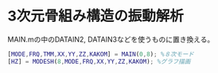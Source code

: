 3次元骨組み構造の振動解析
=====================

MAIN.mの中のDATAIN2, DATAIN3などを使うものに置き換える。

``` matlab
[MODE,FRQ,TMM,XX,YY,ZZ,KAKOM] = MAIN(0,8); %８次モード
[HZ] = MODESH(8,MODE,FRQ,XX,YY,ZZ,KAKOM); %グラフ描画
```



